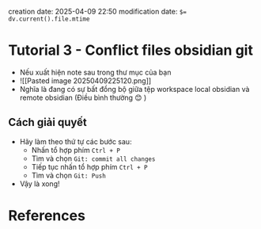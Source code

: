 creation date: 2025-04-09 22:50
modification date: `$= dv.current().file.mtime`

# Tutorial 3 - Conflict files obsidian git

- Nếu xuất hiện note sau trong thư mục của bạn
- ![[Pasted image 20250409225120.png]]
- Nghĩa là đang có sự bất đồng bộ giữa tệp workspace local obsidian và remote obsidian (Điều bình thường 😊 )

## Cách giải quyết

- Hãy làm theo thứ tự các bước sau:
	- Nhấn tổ hợp phím `Ctrl + P`
	- Tìm và chọn `Git: commit all changes`
	- Tiếp tục nhấn tổ hợp phím `Ctrl + P`
	- Tìm và chọn `Git: Push`
- Vậy là xong!

# References